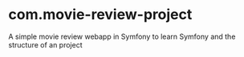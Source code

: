 # com.movie-review-project
A simple movie review webapp in Symfony to learn Symfony and the structure of an project
